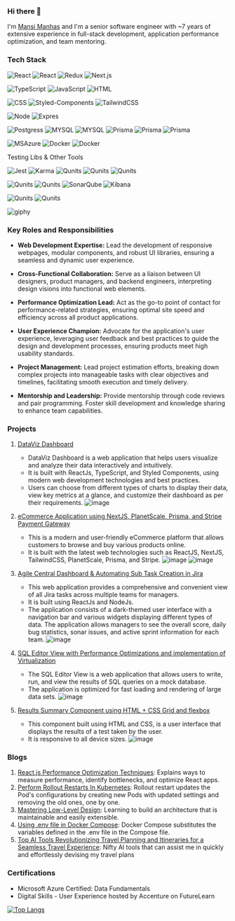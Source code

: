 ### Hi there 👋

I'm [Mansi Manhas](https://www.linkedin.com/in/mansimanhas/) and I'm a senior software engineer with ~7 years of extensive experience in full-stack development, application performance optimization, and team mentoring.

### Tech Stack 

![React](https://img.shields.io/badge/-React-000?&logo=React)
![React](https://img.shields.io/badge/-ReactQuery-000?&logo=ReactQuery)
![Redux](https://img.shields.io/badge/-Redux-000?&logo=Redux)
![Next.js](https://img.shields.io/badge/-Next.js-000?&logo=Next.js)

![TypeScript](https://img.shields.io/badge/-TypeScript-000?&logo=TypeScript)
![JavaScript](https://img.shields.io/badge/-JavaScript-000?&logo=JavaScript)
![HTML](https://img.shields.io/badge/-HTML-000?&logo=HTML)

![CSS](https://img.shields.io/badge/-CSS-000?&logo=CSS)
![Styled-Components](https://img.shields.io/badge/-StyledComponents-000?&logo=StyledComponents)
![TailwindCSS](https://img.shields.io/badge/-TailwindCSS-000?&logo=tailwindcss)

![Node](https://img.shields.io/badge/-NodeJs-000?&logo=NodeJs)
![Expres](https://img.shields.io/badge/-Express-000?&logo=Express)

![Postgress](https://img.shields.io/badge/-PostgreSQL-000?&logo=PostgreSQL)
![MYSQL](https://img.shields.io/badge/-MYSQL-000?&logo=MYSQL)
![MYSQL](https://img.shields.io/badge/-MongoDB-000?&logo=MongoDB)
![Prisma](https://img.shields.io/badge/-Prisma-000?&logo=prisma)
![Prisma](https://img.shields.io/badge/-REST-000?&logo=REST)
![Prisma](https://img.shields.io/badge/-GraphQL-000?&logo=GraphQL)

![MSAzure](https://img.shields.io/badge/-MSAzure-000?&logo=Azure)
![Docker](https://img.shields.io/badge/-Docker-000?&logo=Docker)
![Docker](https://img.shields.io/badge/-Kubernetes-000?&logo=Kubernetes)

Testing Libs & Other Tools

![Jest](https://img.shields.io/badge/-Jest-000?&logo=Jest)
![Karma](https://img.shields.io/badge/-Karma-000?&logo=Karma)
![Qunits](https://img.shields.io/badge/-Qunits-000?&logo=Qunit)
![Qunits](https://img.shields.io/badge/-Cypress-000?&logo=Cypress)
![Qunits](https://img.shields.io/badge/-Mocha-000?&logo=Mocha)

![Qunits](https://img.shields.io/badge/-Git-000?&logo=Git)
![Qunits](https://img.shields.io/badge/-Github-000?&logo=Github)
![SonarQube](https://img.shields.io/badge/-SonarQube-000?&logo=SonarQube)
![Kibana](https://img.shields.io/badge/-Kibana-000?&logo=Kibana)

![Qunits](https://img.shields.io/badge/-Jira-000?&logo=Jira)
![Qunits](https://img.shields.io/badge/-Trello-000?&logo=Trello)

![giphy](https://user-images.githubusercontent.com/18692751/219429648-5ca7da55-ed8b-47b1-82fb-80714eafb819.gif)

### Key Roles and Responsibilities
- **Web Development Expertise:** Lead the development of responsive webpages, modular components, and robust UI libraries, ensuring a seamless and dynamic user experience.

- **Cross-Functional Collaboration:** Serve as a liaison between UI designers, product managers, and backend engineers, interpreting design visions into functional web elements.

- **Performance Optimization Lead:** Act as the go-to point of contact for performance-related strategies, ensuring optimal site speed and efficiency across all product applications.

- **User Experience Champion:** Advocate for the application's user experience, leveraging user feedback and best practices to guide the design and development processes, ensuring products meet high usability standards.

- **Project Management:** Lead project estimation efforts, breaking down complex projects into manageable tasks with clear objectives and timelines, facilitating smooth execution and timely delivery.

- **Mentorship and Leadership:** Provide mentorship through code reviews and pair programming. Foster skill development and knowledge sharing to enhance team capabilities.

### Projects

1. [DataViz Dashboard](https://github.com/mansi-manhas/dashboard)
     - DataViz Dashboard is a web application that helps users visualize and analyze their data interactively and intuitively.
     - It is built with ReactJs, TypeScript, and Styled Components, using modern web development technologies and best practices.
     - Users can choose from different types of charts to display their data, view key metrics at a glance, and customize their dashboard as per their requirements.
   ![image](https://user-images.githubusercontent.com/18692751/235984722-f0a6d53c-fd04-48a9-84bb-184f80c60778.png)

3. [eCommerce Application using NextJS, PlanetScale, Prisma, and Stripe Payment Gateway](https://github.com/mansi-manhas/ecommerce-website-using-nextjs-planetscale-prisma-and-stripe/tree/main)
     - This is a modern and user-friendly eCommerce platform that allows customers to browse and buy various products online.
     - It is built with the latest web technologies such as ReactJS, NextJS, TailwindCSS, PlanetScale, Prisma, and Stripe.
   ![image](https://github.com/mansi-manhas/mansi-manhas/assets/18692751/74d4d6ea-4e6b-4958-a3aa-86c2d7f90519)
   ![image](https://github.com/mansi-manhas/mansi-manhas/assets/18692751/45914a75-6d9e-4ecb-9f2c-a2e3255cce1a)


4. [Agile Central Dashboard & Automating Sub Task Creation in Jira](https://github.com/mansi-manhas/jira-board-daily-scrum)
     - This web application provides a comprehensive and convenient view of all Jira tasks across multiple teams for managers.
     - It is built using ReactJs and NodeJs.
     - The application consists of a dark-themed user interface with a navigation bar and various widgets displaying different types of data. The application allows managers to see the overall score, daily bug statistics, sonar issues, and active sprint information for each team.
   ![image](https://user-images.githubusercontent.com/18692751/219423213-b048ce86-d0d7-4890-97e5-c35469c2f92b.png)

5. [SQL Editor View with Performance Optimizations and implementation of Virtualization](https://github.com/mansi-manhas/sql-query-editor-view)
     - The SQL Editor View is a web application that allows users to write, run, and view the results of SQL queries on a mock database.
     - The application is optimized for fast loading and rendering of large data sets.
   ![image](https://user-images.githubusercontent.com/18692751/236386041-0f763645-49e7-4abe-920d-a350554845a0.png)

6. [Results Summary Component using HTML + CSS Grid and flexbox](https://github.com/mansi-manhas/result-summary-component-using-css-grid-and-flexbox)
     - This component built using HTML and CSS, is a user interface that displays the results of a test taken by the user.
     - It is responsive to all device sizes. 
   ![image](https://user-images.githubusercontent.com/18692751/235986292-d19c0f00-558b-4b97-95d0-b9eda811c5b6.png)


### Blogs

1. [React.js Performance Optimization Techniques](https://levelup.gitconnected.com/react-js-performance-optimization-techniques-39728d89e56e): Explains ways to measure performance, identify bottlenecks, and optimize React apps.
2. [Perform Rollout Restarts In Kubernetes](https://www.warp.dev/terminus/kubectl-rollout-restart): Rollout restart updates the Pod's configurations by creating new Pods with updated settings and removing the old ones, one by one.
3. [Mastering Low-Level Design](https://levelup.gitconnected.com/mastering-low-level-design-technical-interviews-tips-and-resources-1df00522d334): Learning to build an architecture that is maintainable and easily extensible.
4. [Using .env file in Docker Compose](https://www.warp.dev/terminus/docker-compose-env-file): Docker Compose substitutes the variables defined in the .env file in the Compose file.
5. [Top AI Tools Revolutionizing Travel Planning and Itineraries for a Seamless Travel Experience](https://medium.com/geekculture/top-ai-tools-revolutionizing-travel-planning-and-itineraries-for-a-seamless-travel-experience-6c5635f1039): Nifty AI tools that can assist me in quickly and effortlessly devising my travel plans

### Certifications

- Microsoft Azure Certified: Data Fundamentals
- Digital Skills - User Experience hosted by Accenture on FutureLearn

[![Top Langs](https://github-readme-stats.vercel.app/api/top-langs/?username=mansi-manhas&hide_progress=true&theme=dark)](https://github.com/mansi-manhas/github-readme-stats)

<!--
**mansi-manhas/mansi-manhas** is a ✨ _special_ ✨ repository because its `README.md` (this file) appears on your GitHub profile.

Here are some ideas to get you started:

- 🔭 I’m currently working on ...
- 🌱 I’m currently learning ...
- 👯 I’m looking to collaborate on ...
- 🤔 I’m looking for help with ...
- 💬 Ask me about ...
- 📫 How to reach me: ...
- 😄 Pronouns: ...
- ⚡ Fun fact: ...
-->
